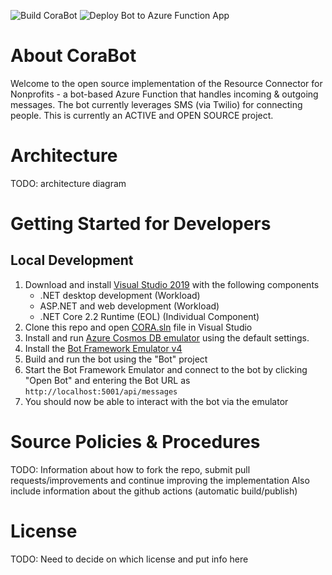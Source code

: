 ![Build CoraBot](https://github.com/Community-Operations-Resource-Agent/CoraBot/workflows/Build%20CoraBot/badge.svg) ![Deploy Bot to Azure Function App](https://github.com/Community-Operations-Resource-Agent/CoraBot/workflows/Deploy%20Bot%20to%20Azure%20Function%20App/badge.svg?branch=master)

# About CoraBot
Welcome to the open source implementation of the Resource Connector for Nonprofits - a bot-based Azure Function that handles incoming & outgoing messages.  The bot currently leverages SMS (via Twilio) for connecting people.  This is currently an ACTIVE and OPEN SOURCE project.

# Architecture
TODO: architecture diagram

# Getting Started for Developers
## Local Development
1. Download and install [Visual Studio 2019](https://visualstudio.microsoft.com/vs/) with the following components
    * .NET desktop development (Workload)
    * ASP.NET and web development (Workload)
    * .NET Core 2.2 Runtime (EOL) (Individual Component)
2. Clone this repo and open [CORA.sln](https://github.com/Community-Operations-Resource-Agent/CoraBot/blob/master/CORA.sln) file in Visual Studio
3. Install and run [Azure Cosmos DB emulator](https://docs.microsoft.com/en-us/azure/cosmos-db/local-emulator#installation) using the default settings.
4. Install the [Bot Framework Emulator v4](https://github.com/Microsoft/BotFramework-Emulator/releases/tag/v4.9.0)
5. Build and run the bot using the "Bot" project
6. Start the Bot Framework Emulator and connect to the bot by clicking "Open Bot" and entering the Bot URL as `http://localhost:5001/api/messages`
7. You should now be able to interact with the bot via the emulator

# Source Policies & Procedures
TODO:  Information about how to fork the repo, submit pull requests/improvements and continue improving the implementation
Also include information about the github actions (automatic build/publish)

# License
TODO: Need to decide on which license and put info here
